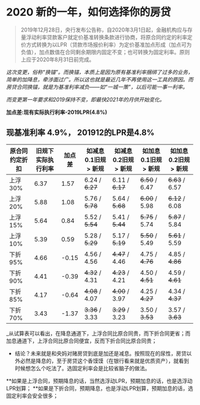 # 2020 新的一年，如何选择你的房贷

>  2019年12月28日，央行发布公告称，自2020年3月1日起，金融机构应与存量浮动利率贷款客户就定价基准转换条款进行协商，将原合同约定的利率定价方式转换为以LPR（贷款市场报价利率）为定价基准加点形成（加点可为负值），加点数值在合同剩余期限内固定不变；也可转换为固定利率。原则上应于2020年8月31日前完成。


_这次变更，俗称“换锚”。而换锚，本质上是因为原有基准利率捆绑了过多的业务，简单的加降息，牵涉面过广。所以这也就是最近几年不再使用这一工具的原因。而房贷合同换锚，就是为基准利率减负——如“一城一策”，以后可能一事一利率。_


_而变更第一年要求和2019保持不变，即最快2021年的月供开始变化。_


__加点差:现有实际执行利率-2019LPR(4.8%)__


##  现基准利率 4.9%， 201912的LPR是4.8%


| 原合同约定折扣	| 旧规下实际执行利率	| 加点差| 如减息0.1旧规 > 新规|如减息0.2旧规 >	新规|如加息0.1旧规 >	新规|如加息0.2旧规 >	新规|
| ------------- | ----------- | ----------- | ----------- | ----------- | ----------- | ----------- | 
|上浮 30%	|6.37 	|1.57 	|6.24 / ~~6.27~~ 	|6.11 / ~~6.17~~ 	|~~6.50~~ / 6.47 	|~~6.63~~ / 6.57 |
|上浮 20%	|5.88 	|1.08 	|5.76 / ~~5.78~~ 	|5.64 / ~~5.68~~ 	|~~6.00~~ / 5.98 	|~~6.12~~ / 6.08 |
|上浮 15%	|5.64 	|0.84 	|5.52 / ~~5.54~~ 	|5.41 / ~~5.44~~ 	|~~5.75~~ / 5.74 	|~~5.87~~ / 5.84 |
|上浮 10%	|5.39 	|0.59 	|5.28 / ~~5.29~~ 	|5.17 / ~~5.19~~ 	|~~5.50~~ / 5.49 	|~~5.61~~ / 5.59 |
|下折 95%	|4.66 	|-0.15 	|4.56 / 4.56 	|~~4.47~~ / 4.46 	|4.75 / ~~4.76~~ 	|4.85 / ~~4.86~~ |
|下折 90%	|4.41 	|-0.39 	|~~4.32~~ / 4.31 	|~~4.23~~ / 4.21 	|4.50 / ~~4.51~~ 	|4.59 / ~~4.61~~ |
|下折 85%	|4.17 	|-0.64 	|~~4.08~~ / 4.07 	|~~4.00~~ / 3.97 	|4.25 / ~~4.27~~ 	|4.34 / ~~4.37~~ |
|下折 70%	|3.43 	|-1.37 	|~~3.36~~ / 3.33 	|~~3.29~~ / 3.23 	|3.50 / ~~3.53~~ 	|3.57 / ~~3.63~~ |

_从试算表可以看出，在降息通道下，上浮合同比原合同贵，而下折合同更省；而加息通道下，上浮合同比原合同便宜，反而下折合同比原合同贵；


*  结论？未来就是和央妈对赌房贷到底是加还是减息。按照现在的尿性，房贷以外必然是降息的，至于房贷这个香馍馍（在银行看来就是优质资产），就看到时候想怎么个吃法了。选固定利率会是比较省脑子的做法。


**如果是上浮合同，预期降息的话，当然选浮动LPR，预期加息的话，也是选浮动LPR划算；
**如果是下折合同，预期降息，也是浮动LPR划算，预期加息的话，选固定利率会安全很多；
